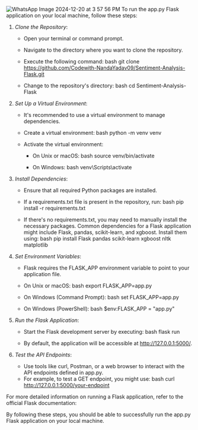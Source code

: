 
![WhatsApp Image 2024-12-20 at 3 57 56 PM](https://github.com/user-attachments/assets/a6deaa48-6748-4518-a215-b5206ee5cfad)
To run the app.py Flask application  on your local machine, follow these steps:

1. *Clone the Repository*:
   - Open your terminal or command prompt.
   - Navigate to the directory where you want to clone the repository.
   - Execute the following command:
     bash
     git clone https://github.com/Codewith-NandaYadav09/Sentiment-Analysis-Flask.git
     
   - Change to the repository's directory:
     bash
     cd Sentiment-Analysis-Flask
     

2. *Set Up a Virtual Environment*:
   - It's recommended to use a virtual environment to manage dependencies.
   - Create a virtual environment:
     bash
     python -m venv venv
     
   - Activate the virtual environment:
     - On Unix or macOS:
       bash
       source venv/bin/activate
       
     - On Windows:
       bash
       venv\Scripts\activate
       

3. *Install Dependencies*:
   - Ensure that all required Python packages are installed.
   - If a requirements.txt file is present in the repository, run:
     bash
     pip install -r requirements.txt
     
   - If there's no requirements.txt, you may need to manually install the necessary packages. Common dependencies for a Flask application might include Flask, pandas, scikit-learn, and xgboost. Install them using:
     bash
     pip install Flask pandas scikit-learn xgboost nltk matplotlib
     

4. *Set Environment Variables*:
   - Flask requires the FLASK_APP environment variable to point to your application file.
   - On Unix or macOS:
     bash
     export FLASK_APP=app.py
     
   - On Windows (Command Prompt):
     bash
     set FLASK_APP=app.py
     
   - On Windows (PowerShell):
     bash
     $env:FLASK_APP = "app.py"
     

5. *Run the Flask Application*:
   - Start the Flask development server by executing:
     bash
     flask run
     
   - By default, the application will be accessible at http://127.0.0.1:5000/.

6. *Test the API Endpoints*:
   - Use tools like curl, Postman, or a web browser to interact with the API endpoints defined in app.py.
   - For example, to test a GET endpoint, you might use:
     bash
     curl http://127.0.0.1:5000/your-endpoint
     


For more detailed information on running a Flask application, refer to the official Flask documentation: 

By following these steps, you should be able to successfully run the app.py Flask application on your local machine.
